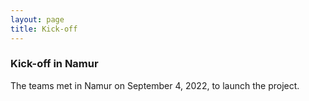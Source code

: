 ```yaml
---
layout: page
title: Kick-off
---
```


<h3>Kick-off in Namur</h3>

The teams met in Namur on September 4, 2022, to launch the project.
